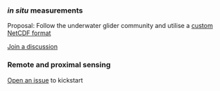 ### _in situ_ measurements
Proposal: Follow the underwater glider community and utilise a [custom NetCDF format](https://github.com/ioos/ioosngdac)

[Join a discussion](https://github.com/RDA-sUAS-Data-IG/sUASData/issues/3)


### Remote and proximal sensing

[Open an issue](https://github.com/RDA-sUAS-Data-IG/sUASData/issues) to kickstart
